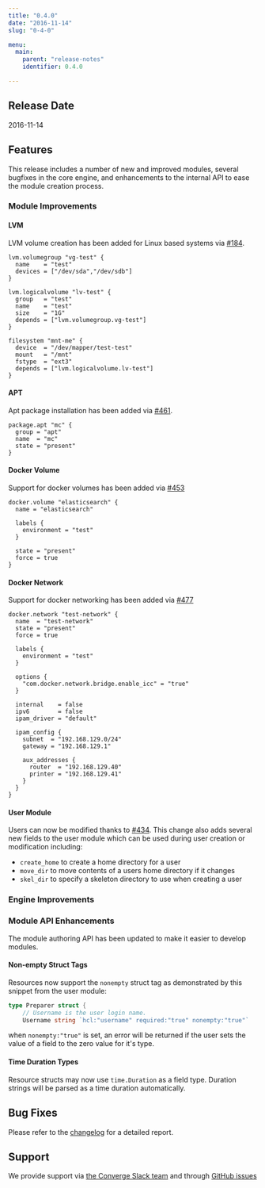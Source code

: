 ```yaml
---
title: "0.4.0"
date: "2016-11-14"
slug: "0-4-0"

menu:
  main:
    parent: "release-notes"
    identifier: 0.4.0

---
```


## Release Date

2016-11-14

## Features

This release includes a number of new and improved modules, several bugfixes in
the core engine, and enhancements to the internal API to ease the module
creation process.

### Module Improvements

#### LVM

LVM volume creation has been added for Linux based systems
via [#184](https://github.com/asteris-llc/converge/pull/184).

```hcl
lvm.volumegroup "vg-test" {
  name    = "test"
  devices = ["/dev/sda","/dev/sdb"]
}

lvm.logicalvolume "lv-test" {
  group   = "test"
  name    = "test"
  size    = "1G"
  depends = ["lvm.volumegroup.vg-test"]
}

filesystem "mnt-me" {
  device  = "/dev/mapper/test-test"
  mount   = "/mnt"
  fstype  = "ext3"
  depends = ["lvm.logicalvolume.lv-test"]
}
```

#### APT

Apt package installation has been added
via [#461](https://github.com/asteris-llc/converge/pull/461).

```hcl
package.apt "mc" {
  group = "apt"
  name  = "mc"
  state = "present"
}
```

#### Docker Volume

Support for docker volumes has been added
via [#453](https://github.com/asteris-llc/converge/pull/453)

```hcl
docker.volume "elasticsearch" {
  name = "elasticsearch"

  labels {
    environment = "test"
  }

  state = "present"
  force = true
}
```

#### Docker Network

Support for docker networking has been added
via [#477](https://github.com/asteris-llc/converge/pull/477)

```hcl
docker.network "test-network" {
  name  = "test-network"
  state = "present"
  force = true

  labels {
    environment = "test"
  }

  options {
    "com.docker.network.bridge.enable_icc" = "true"
  }

  internal    = false
  ipv6        = false
  ipam_driver = "default"

  ipam_config {
    subnet  = "192.168.129.0/24"
    gateway = "192.168.129.1"

    aux_addresses {
      router  = "192.168.129.40"
      printer = "192.168.129.41"
    }
  }
}

```

#### User Module

Users can now be modified thanks
to [#434](https://github.com/asteris-llc/converge/pull/434). This change also
adds several new fields to the user module which can be used during user
creation or modification including:

- `create_home` to create a home directory for a user
- `move_dir` to move contents of a users home directory if it changes
- `skel_dir` to specify a skeleton directory to use when creating a user

### Engine Improvements

### Module API Enhancements

The module authoring API has been updated to make it easier to develop modules.

#### Non-empty Struct Tags

Resources now support the `nonempty` struct tag as demonstrated by this snippet
from the user module:

```go
type Preparer struct {
    // Username is the user login name.
    Username string `hcl:"username" required:"true" nonempty:"true"`
```

when `nonempty:"true"` is set, an error will be returned if the user sets the
value of a field to the zero value for it's type.

#### Time Duration Types

Resource structs may now use `time.Duration` as a field type.  Duration strings
will be parsed as a time duration automatically.

## Bug Fixes

Please refer to the [changelog](https://github.com/asteris-llc/converge/blob/master/CHANGELOG.md) for
a detailed report.

## Support

We provide support via [the Converge Slack team](http://converge-slack.aster.is/) and through [GitHub issues](https://github.com/asteris-llc/converge/issues)
